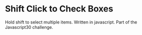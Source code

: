 # Shift Click to Check Boxes
Hold shift to select multiple items. Written in javascript. Part of the Javascript30 challenge.

